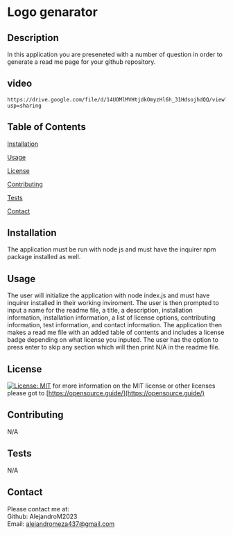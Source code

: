 # Logo genarator
## Description

  In this application you are preseneted with a number of question in order to generate a read me page for your github repository.

## video

    https://drive.google.com/file/d/14UOMlMVHtjdkOmyzHl6h_31HdsojhdQQ/view?usp=sharing

## Table of Contents

  [Installation](#installation)

  [Usage](#usage)

  [License](#license)

  [Contributing](#contributing)

  [Tests](#tests)

  [Contact](#tests)


## Installation

  The application must be run with node js and must have the inquirer npm package installed as well.

## Usage

  The user will initialize the application with node index.js and must have inquirer installed in their working inviroment. The user is then prompted to input a name for the readme file, a title, a description, installation information, installation information, a list of license options, contributing information, test information, and contact information. The application then makes a read me file with an added table of contents and includes a license badge depending on what license you inputed. The user has the option to press enter to skip any section which will then print N/A in the readme file.

## License
  
[![License: MIT](https://img.shields.io/badge/License-MIT-yellow.svg)](https://opensource.org/licenses/MIT) for more information on the MIT license or other licenses please got to [https://opensource.guide/](https://opensource.guide/)

## Contributing

  N/A

## Tests

  N/A

## Contact

  Please contact me at:\
Github: AlejandroM2023\
 Email: alejandromeza437@gmail.com
  

